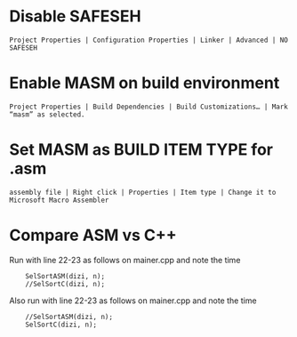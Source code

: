 # Disable SAFESEH

~~~~
Project Properties | Configuration Properties | Linker | Advanced | NO SAFESEH
~~~~


# Enable MASM on build environment

~~~~
Project Properties | Build Dependencies | Build Customizations… | Mark “masm” as selected.
~~~~


# Set MASM as BUILD ITEM TYPE for .asm

~~~~
assembly file | Right click | Properties | Item type | Change it to Microsoft Macro Assembler
~~~~

# Compare ASM vs C++

Run with line 22-23 as follows on mainer.cpp and note the time

~~~~
	SelSortASM(dizi, n);
	//SelSortC(dizi, n);
~~~~

Also run with line 22-23 as follows on mainer.cpp and note the time

~~~~
	//SelSortASM(dizi, n);
	SelSortC(dizi, n);
~~~~


